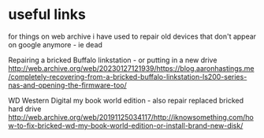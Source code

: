 # useful links
for things on web archive i have used to repair old devices that don't appear on google anymore - ie dead

Repairing a bricked Buffalo linkstation - or putting in a new drive
http://web.archive.org/web/20230127121939/https://blog.aaronhastings.me/completely-recovering-from-a-bricked-buffalo-linkstation-ls200-series-nas-and-opening-the-firmware-too/

WD Western Digital my book world edition - also repair replaced bricked hard drive
http://web.archive.org/web/20191125034117/http://iknowsomething.com/how-to-fix-bricked-wd-my-book-world-edition-or-install-brand-new-disk/
